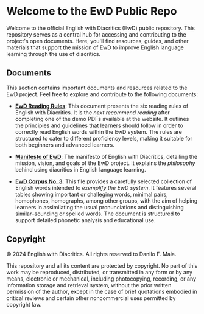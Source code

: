 # Welcome to the EwD Public Repo

Welcome to the official English with Diacritics (EwD) public repository. This repository serves as a central hub for accessing and contributing to the project's open documents. Here, you'll find resources, guides, and other materials that support the mission of EwD to improve English language learning through the use of diacritics.

## Documents

This section contains important documents and resources related to the EwD project. Feel free to explore and contribute to the following documents:

- [**EwD Reading Rules**](./Reading_Rules.md): This document presents the six reading rules of English with Diacritics. It is the _next recommend reading_ after completing one of the demo PDFs available at the website. It outlines the principles and guidelines that learners should follow in order to correctly read English words within the EwD system. The rules are structured to cater to different proficiency levels, making it suitable for both beginners and advanced learners.

- [**Manifesto of EwD**](./Manifesto.md): The manifesto of English with Diacritics, detailing the mission, vision, and goals of the EwD project. It explains the _philosophy_ behind using diacritics in English language learning.

- [**EwD Corpus No. 3**](./corpus_3.md): This file provides a carefully selected collection of English words intended to _exemplify the EwD system_. It features several tables showing important or challeging words, minimal pairs, homophones, homographs, among other groups, with the aim of helping learners in assimilating the usual pronunciations and distinguishing similar–sounding or spelled words. The document is structured to support detailed phonetic analysis and educational use.

## Copyright

© 2024 English with Diacritics. All rights reserved to Danilo F. Maia.

This repository and all its content are protected by copyright. No part of this work may be reproduced, distributed, or transmitted in any form or by any means, electronic or mechanical, including photocopying, recording, or any information storage and retrieval system, without the prior written permission of the author, except in the case of brief quotations embodied in critical reviews and certain other noncommercial uses permitted by copyright law.
